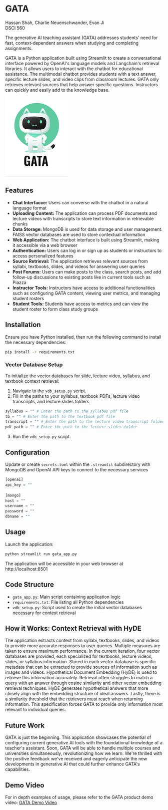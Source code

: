 # GATA

Hassan Shah, Charlie Neuenschwander, Evan Ji  
DSCI 560

The generative AI teaching assistant (GATA) addresses students' need for fast, context-dependent answers when studying and completing assignments. 

GATA is a Python application built using Streamlit to create a conversational interface powered by OpenAI's language models and Langchain's retrieval libraries. It allows users to interact with the chatbot for educational assistance. The multimodal chatbot provides students with a text answer, specific lecture slides, and video clips from classroom lectures. GATA only retrieves relevant sources that help answer specific questions. Instructors can quickly and easily add to the knowledge base.

![Logo](gata_logo.png)

## Features

- **Chat Interfacce:** Users can converse with the chatbot in a natural language format
- **Uploading Content:** The application can process PDF documents and lecture videos with transcripts to store text information in retrievable chunks
- **Data Storage:** MongoDB is used for data storage and user management. FAISS vector databases are used to store contextual information
- **Web Application:** The chatbot interface is built using Streamlit, making it accessible via a web browser
- **Authentication:** Users can log in or sign up as students or instructors to access personalized features
- **Source Retrieval:** The application retrieves relevant sources from syllabi, textbooks, slides, and videos for answering user queries
- **Post Forums:** Users can make posts to the class, search posts, and add follow-up discussions to existing posts like in current tools such as Piazza
- **Instructor Tools:** Instructors have access to additional functionalities such as configuring GATA content, viewing user metrics, and managing student rosters
- **Student Tools:** Students have access to metrics and can view the student roster to form class study groups

## Installation

Ensure you have Python installed, then run the following command to install the necessary dependencies:
```bash
pip install -r requirements.txt
```

### Vector Database Setup

To initialize the vector databases for slide, lecture video, syllabus, and textbook context retrieval:

1. Navigate to the `vdb_setup.py` script.
2. Fill in the paths to your syllabus, textbook PDFs, lecture video transcripts, and lecture slides folders
```python
syllabus = "" # Enter the path to the syllabus pdf file
tb = "" # Enter the path to the textbook pdf file
transcript = "" # Enter the path to the lecture video transcript folder
pdf_path = "" # Enter the path to the lecture slides folder
```
3. Run the `vdb_setup.py` script.

## Configuration

Update or create `secrets.toml` within the `.streamlit` subdirectory with MongoDB and OpenAI API keys to connect to the necessary services
```python
[openai]
api_key = ""

[mongo]
host = ""
username = ""
password = ""
dbname = ""
```

## Usage

Launch the application:
```bash
python streamlit run gata_app.py
```

The application will be accessible in your web browser at http://localhost:8501

## Code Structure
- `gata_app.py`: Main script containing application logic
- `requirements.txt`: File listing all Python dependencies
- `vdb_setup.py`: Script used to create the initial vector databases necessary for context retrieval
  
## How it Works: Context Retrieval with HyDE

The application extracts context from syllabi, textbooks, slides, and videos to provide more accurate responses to user queries. Multiple measures are taken to ensure maximum performance. In the current iteration, four vector databases are provided, each specialized for textbooks, lecture videos, slides, or syllabus information. Stored in each vector database is specific metadata that can be extracted to provide sources of information such as images and videos. Hypothetical Document Embedding (HyDE) is used to retrieve this information accurately. Retrieval often struggles to match a query with an answer through cosine similarity and other vector embedding retrieval techniques. HyDE generates hypothetical answers that more closely align with the embedding structure of ideal answers. Lastly, there is a similarity threshold that the retrievers must reach when returning information. This specification forces GATA to provide only information most relevant to individual queries.

## Future Work

GATA is just the beginning. This application showcases the potential of configuring current generative AI tools with the foundational knowledge of a teacher's assistant. Soon, GATA will be able to handle multiple courses and universities simultaneously, revolutionizing how we learn. We're thrilled with the positive feedback we've received and eagerly anticipate the new developments in generative AI that could further enhance GATA's capabilities.

## Demo Video
For in depth examples of usage, please refer to the GATA product demo video:
[GATA Demo Video](https://youtu.be/PGZ1gMrjBu4)









